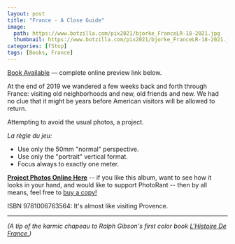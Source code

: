 ```yaml
---
layout: post
title: "France - A Close Guide"
image:
  path: https://www.botzilla.com/pix2021/bjorke_FranceLR-18-2021.jpg
  thumbnail: https://www.botzilla.com/pix2021/bjorke_FranceLR-18-2021.jpg
categories: [fStop]
tags: [Books, France]
---
```


<a href="https://www.blurb.com/b/11043226-france-a-guide">Book Available</a> &mdash; complete online preview link below.

<!--more-->

At the end of 2019 we wandered a few weeks back and forth through France: visiting old neighborhoods and new, old friends and new. We had no clue that it might be years before American visitors will be allowed to return.

Attempting to avoid the usual photos, a project.

_La règle du jeu:_

* Use only the 50mm "normal" perspective.
* Use only the "portrait" vertical format.
* Focus always to exactly one meter.

<a href="https://www.blurb.com/b/11043226-france-a-guide"><b>Project Photos Online Here</b></a> -- if you like this album, want to see how it looks in your hand, and would like to support PhotoRant -- then by all means, feel free to 
<a href="https://www.blurb.com/b/11043226-france-a-guide">buy a copy!</a>

ISBN 9781006763564: It's almost like visiting Provence.

<hr>

_(A tip of the karmic chapeau to Ralph Gibson's first color book <u>L'Histoire De France.</u>)_


